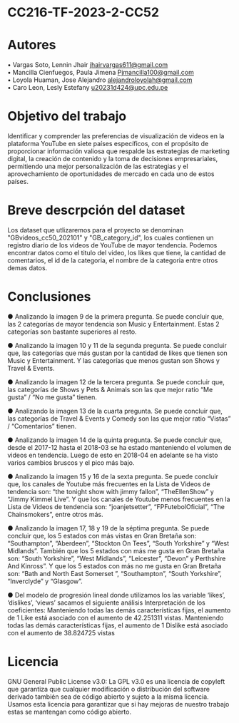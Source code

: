 # CC216-TF-2023-2-CC52
# Autores
• Vargas Soto, Lennin Jhair jhairvargas611@gmail.com  
• Mancilla Cienfuegos, Paula Jimena Pjmancilla100@gmail.com    
• Loyola Huaman, Jose Alejandro alejandroloyolah@gmail.com    
• Caro Leon, Lesly Estefany u20231d424@upc.edu.pe
# Objetivo del trabajo
Identificar y comprender las preferencias de visualización de videos en la plataforma YouTube en siete países específicos, con el propósito de proporcionar información valiosa que respalde las estrategias de marketing digital, la creación de contenido y la toma de decisiones empresariales, permitiendo una mejor personalización de las estrategias y el aprovechamiento de oportunidades de mercado en cada uno de estos países.
# Breve descrpción del dataset
Los dataset que utlizaremos para el proyecto se denominan "GBvideos_cc50_202101" y "GB_category_id", los cuales contienen un registro diario de los videos de YouTube de mayor tendencia. Podemos encontrar datos como el titulo del video, los likes que tiene, la cantidad de comentarios, el id de la categoria, el nombre de la categoria entre otros demas datos. 
# Conclusiones

● Analizando la imagen 9 de la primera pregunta. Se puede concluir que, las 2 categorías de mayor tendencia son Music y Entertainment. Estas 2 categorías son bastante superiores al resto.

● Analizando la imagen 10 y 11 de la segunda pregunta. Se puede concluir que, las categorías que más gustan por la cantidad de likes que tienen son Music y Entertainment. Y las categorías que menos gustan son 
Shows y Travel & Events.

● Analizando la imagen 12 de la tercera pregunta. Se puede concluir que,  las categorías de Shows y Pets & Animals son las que mejor ratio “Me gusta” / “No me gusta” tienen.

● Analizando la imagen 13 de la cuarta pregunta. Se puede concluir que, las categorías de Travel & Events y Comedy son las que mejor ratio “Vistas” / “Comentarios” tienen.

● Analizando la imagen 14 de la quinta pregunta. Se puede concluir que, desde el 2017-12 hasta el 2018-03 se ha estado manteniendo el volumen de videos en tendencia. Luego de esto en 2018-04 en adelante se ha 
visto varios cambios bruscos y el pico más bajo.

● Analizando la imagen 15 y 16 de la sexta pregunta. Se puede concluir que, los canales de Youtube más frecuentes en la Lista de Videos de tendencia son: “the tonight show with jimmy fallon”, “TheEllenShow” y 
“Jimmy Kimmel Live”. Y que los canales de Youtube menos frecuentes en la Lista de Videos de tendencia son: “joanjetsetter”, “FPFutebolOficial”, “The Chainsmokers”, entre otros más.

● Analizando la imagen 17, 18 y 19 de la séptima pregunta. Se puede concluir que, los 5 estados con más vistas en Gran Bretaña son: “Southampton”, “Aberdeen”, “Stockton On Tees”, “South Yorkshire” y “West 
Midlands”. También que los 5 estados con más me gusta en Gran Bretaña son: “South Yorkshire”, “West Midlands”, “Leicester”, “Devon” y Perthshire And Kinross”. Y que los 5 estados con más no me gusta en Gran 
Bretaña son: “Bath and North East Somerset ”, “Southampton”, “South Yorkshire”, “Inverclyde” y “Glasgow”.

● Del modelo de progresión lineal donde utilizamos los las variable ‘likes’, ‘dislikes’, ‘views’ sacamos el siguiente análisis
Interpretación de los coeficientes:
Manteniendo todas las demás características fijas, el aumento de 1 Like está asociado con el aumento de 42.251311 vistas.
Manteniendo todas las demás características fijas, el aumento de 1 Dislike está asociado con el aumento de 38.824725 vistas


# Licencia
GNU General Public License v3.0: La GPL v3.0 es una licencia de copyleft que garantiza que cualquier modificación o distribución del software derivado también sea de código abierto y sujeto a la misma licencia. Usamos esta licencia para garantizar que si hay mejoras de nuestro trabajo estas se mantengan como código abierto.
